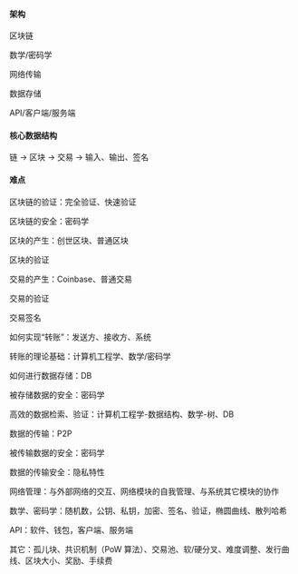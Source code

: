 #### 架构

区块链

数学/密码学

网络传输

数据存储

API/客户端/服务端

#### 核心数据结构

链 -&gt; 区块 -&gt; 交易 -&gt; 输入、输出、签名

#### 难点

区块链的验证：完全验证、快速验证

区块链的安全：密码学

区块的产生：创世区块、普通区块

区块的验证

交易的产生：Coinbase、普通交易

交易的验证

交易签名

如何实现“转账”：发送方、接收方、系统

转账的理论基础：计算机工程学、数学/密码学

如何进行数据存储：DB

被存储数据的安全：密码学

高效的数据检索、验证：计算机工程学-数据结构、数学-树、DB

数据的传输：P2P

被传输数据的安全：密码学

数据的传输安全：隐私特性

网络管理：与外部网络的交互、网络模块的自我管理、与系统其它模块的协作

数学、密码学：随机数，公钥、私钥，加密、签名、验证，椭圆曲线、散列哈希

API：软件、钱包，客户端、服务端

其它：孤儿块、共识机制（PoW 算法）、交易池、软/硬分叉、难度调整、发行曲线、区块大小、奖励、手续费

